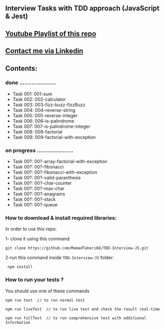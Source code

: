 ## Interview Tasks with TDD approach (JavaScript & Jest)


##  [Youtube Playlist of this repo](https://www.youtube.com/playlist?list=PLUX0GmrifrweqUwn0nHamSFEPc9L3zXF6) 
##  [Contact me via Linkedin](https://www.linkedin.com/in/mohammad-taheri1/) 

## Contents:
### done .....................
 * Task 001: 001-sum
 * Task 002: 002-calculator
 * Task 003: 003-fizz-buzz-fizzBuzz
 * Task 004: 004-reverse-string
 * Task 005: 005-reverse-integer
 * Task 006: 006-is-palindrome
 * Task 007: 007-is-palindrome-integer
 * Task 008: 008-factorial
 * Task 009: 009-factorial-with-exception


 ### on progress .....................
 * Task 00?: 00?-array-factorial-with-exception
 * Task 00?: 00?-fibonacci
 * Task 00?: 00?-fibonacci-with-exception
 * Task 00?: 00?-valid-paranthesis
 * Task 00?: 00?-char-counter
 * Task 00?: 00?-max-char
 * Task 00?: 00?-anagrams
 * Task 00?: 00?-stack
 * Task 00?: 00?-queue

 
### How to download & install required libraries:

In order to use this repo:

1- clone it using this command:

    git clone https://github.com/MamadTaheri68/TDD-Interview-JS.git

2-run this command inside `TDD-Interview-JS` folder:

     npm install

### How to run your tests ?

You should use one of these commands

    npm run test  // to run normal test

    npm run liveTest  // to run live test and check the result real-time

    npm run fullTest  // to run comprehensive test with additional Information

